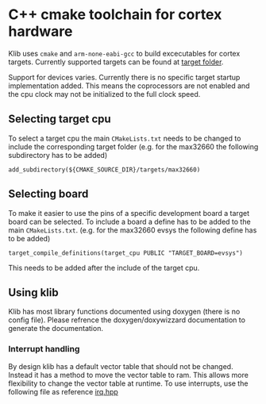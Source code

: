 # C++ cmake toolchain for cortex hardware

Klib uses `cmake` and `arm-none-eabi-gcc` to build excecutables for cortex targets. Currently supported targets can be found at [target folder](./targets/).

Support for devices varies. Currently there is no specific target startup implementation added. This means the coprocessors are not enabled and the cpu clock may not be initialized to the full clock speed.

## Selecting target cpu
To select a target cpu the main `CMakeLists.txt` needs to be changed to include the corresponding target folder (e.g. for the max32660 the following subdirectory has to be added)
```
add_subdirectory(${CMAKE_SOURCE_DIR}/targets/max32660)
``` 

## Selecting board 
To make it easier to use the pins of a specific development board a target board can be selected. To include a board a define has to be added to the main `CMakeLists.txt`. (e.g. for the max32660 evsys the following define has to be added)
```
target_compile_definitions(target_cpu PUBLIC "TARGET_BOARD=evsys")
```
This needs to be added after the include of the target cpu.

## Using klib
Klib has most library functions documented using doxygen (there is no config file). Please refrence the doxygen/doxywizzard documentation to generate the documentation. 

### Interrupt handling
By design klib has a default vector table that should not be changed. Instead it has a method to move the vector table to ram. This allows more flexibility to change the vector table at runtime. To use interrupts, use the following file as reference [irq.hpp](./klib/irq.hpp)
